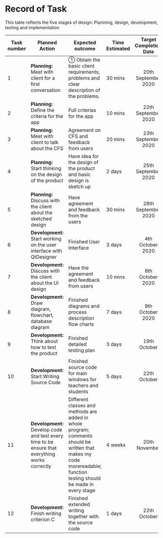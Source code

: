 # Record of Task

This table reflects the five stages of design: Planining, design, development, testing and implementation

|Task number|Planned Action|Expected outcome|Time Estimated|Target Completion Date|Criteria|
|-----------|--------------|----------------|--------------|:-----------------:|:--------:|
|1|**Planning:** Meet with client for a first conversation|① Obtain the basic client requirements, problems and clear description of the problems.| 30 mins|20th September 2020| A|
|2|**Planning:** Define the criteria for the app|Full criterias for the app| 10 mins|22th September 2020|A|
|3|**Planning:** Meet with client to talk about the CFS|Agreement on CFS and feedback from users| 20 mins|23th September 2020|A|
|4|**Planning:** Start thinking on the design of the product|Have idea for the design of the product and basic design is sketch up| 2 days| 25th September 2020|B|
|5|**Planning:** Discuss with the client about the sketched design|Have agreement and feedback from the users|30 mins| 28th September 2020|B|
|6|**Development:** Start working on the user interface with QtDesigner|Finished User Interface| 3 days| 4th October 2020|B/C|
|7|**Development:** Discuss with the client about the UI design|Have the agreement and feedback from users|10 mins| 8th October 2020|B/C|
|8|**Development:** Draw diagram, flowchart, database diagram|Finished diagrams and process description flow charts|7 days|9th October 2020|B|
|9|**Development:** Think about how to test the product| Finished detailed testing plan|3 days|19th October|B|
|10|**Development:** Start Writing Source Code| Finished source code for main windows for teachers and students|5 days|22th October|C|
|11|**Development:** Develop code and test every time to be ensure that everything works correctly |Different classes and methods are added in whole program; comments should be written that makes my code morereadable; function testing should be made in every stage |4 weeks|20th November|C|
|12|**Development:** Finish writing criterion C | Finished extended writing together with the source code|1 days|22th October|C|






